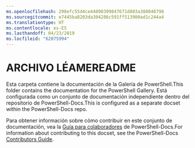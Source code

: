 ```yaml
---
ms.openlocfilehash: 298efc55d4ce44090399847671d803a388046798
ms.sourcegitcommit: e7445ba8203da304286c591ff513900ad1c244a4
ms.translationtype: HT
ms.contentlocale: es-ES
ms.lasthandoff: 04/23/2019
ms.locfileid: "62075994"
---
```

# <a name="readme"></a><span data-ttu-id="fba19-101">ARCHIVO LÉAME</span><span class="sxs-lookup"><span data-stu-id="fba19-101">README</span></span>

<span data-ttu-id="fba19-102">Esta carpeta contiene la documentación de la Galería de PowerShell.</span><span class="sxs-lookup"><span data-stu-id="fba19-102">This folder contains the documentation for the PowerShell Gallery.</span></span>
<span data-ttu-id="fba19-103">Está configurada como un conjunto de documentación independiente dentro del repositorio de PowerShell-Docs.</span><span class="sxs-lookup"><span data-stu-id="fba19-103">This is configured as a separate docset within the PowerShell-Docs repo.</span></span>

<span data-ttu-id="fba19-104">Para obtener información sobre cómo contribuir en este conjunto de documentación, vea la [Guía para colaboradores](https://github.com/PowerShell/PowerShell-Docs/blob/staging/CONTRIBUTING.md) de PowerShell-Docs.</span><span class="sxs-lookup"><span data-stu-id="fba19-104">For information about contributing to this docset, see the PowerShell-Docs [Contributors Guide](https://github.com/PowerShell/PowerShell-Docs/blob/staging/CONTRIBUTING.md).</span></span>
